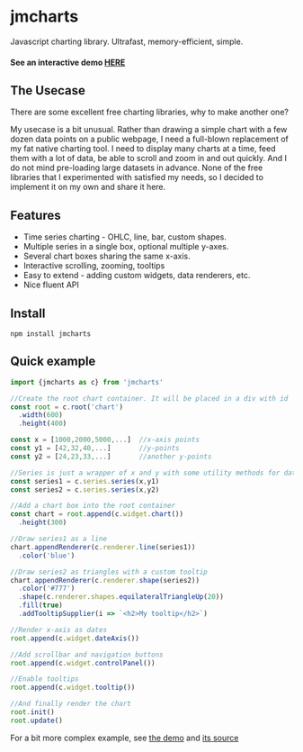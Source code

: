 # jmcharts

Javascript charting library. Ultrafast, memory-efficient, simple.

#### See an interactive demo [HERE](https://jan-x-marek.github.io/jmcharts/)

## The Usecase

There are some excellent free charting libraries, why to make another one?

My usecase is a bit unusual. Rather than drawing a simple chart with a few dozen data points on a public webpage, I need a full-blown replacement of my fat native charting tool. I need to display many charts at a time, feed them with a lot of data, be able to scroll and zoom in and out quickly. And I do not mind pre-loading large datasets in advance. None of the free libraries that I experimented with satisfied my needs, so I decided to implement it on my own and share it here.

## Features
* Time series charting - OHLC, line, bar, custom shapes.
* Multiple series in a single box, optional multiple y-axes.
* Several chart boxes sharing the same x-axis.
* Interactive scrolling, zooming, tooltips
* Easy to extend - adding custom widgets, data renderers, etc.
* Nice fluent API

## Install
``npm install jmcharts``

## Quick example

```javascript
import {jmcharts as c} from 'jmcharts'

//Create the root chart container. It will be placed in a div with id 'chart' in the current document.
const root = c.root('chart')
  .width(600)
  .height(400)

const x = [1000,2000,5000,...]  //x-axis points
const y1 = [42,32,40,...]       //y-points
const y2 = [24,23,33,...]       //another y-points

//Series is just a wrapper of x and y with some utility methods for data access
const series1 = c.series.series(x,y1)
const series2 = c.series.series(x,y2)

//Add a chart box into the root container
const chart = root.append(c.widget.chart())
  .height(300)

//Draw series1 as a line
chart.appendRenderer(c.renderer.line(series1))
  .color('blue')

//Draw series2 as triangles with a custom tooltip
chart.appendRenderer(c.renderer.shape(series2))
  .color('#777')
  .shape(c.renderer.shapes.equilateralTriangleUp(20))
  .fill(true)
  .addTooltipSupplier(i => `<h2>My tooltip</h2>`)

//Render x-axis as dates
root.append(c.widget.dateAxis())

//Add scrollbar and navigation buttons
root.append(c.widget.controlPanel())

//Enable tooltips
root.append(c.widget.tooltip())

//And finally render the chart
root.init()
root.update()
```

For a bit more complex example, see [the demo](https://jan-x-marek.github.io/jmcharts/) and [its source](https://github.com/jan-x-marek/jmcharts/blob/master/demo/src/demoNice.js) 
